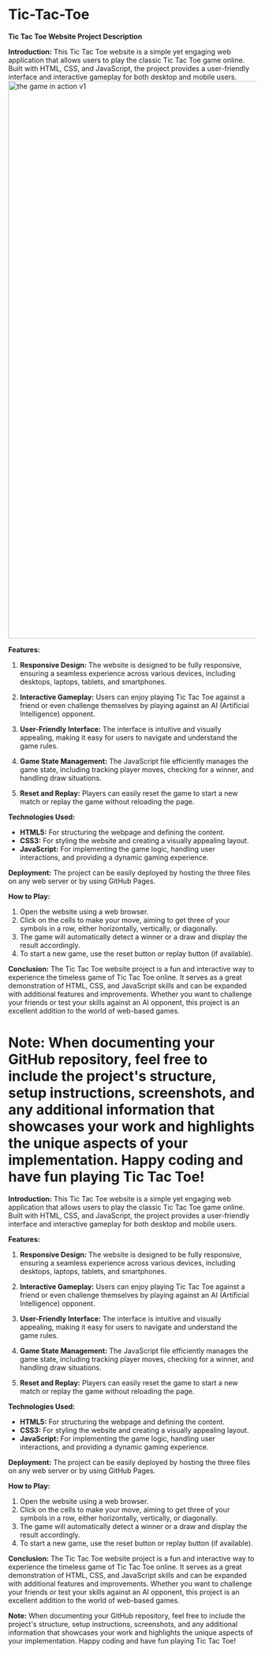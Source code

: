 # Tic-Tac-Toe

 **Tic Tac Toe Website Project Description**

**Introduction:**
This Tic Tac Toe website is a simple yet engaging web application that allows users to play the classic Tic Tac Toe game online. Built with HTML, CSS, and JavaScript, the project provides a user-friendly interface and interactive gameplay for both desktop and mobile users.
<img width="1130" alt="the game in action v1" src="https://github.com/AmmarNuh/Tic-Tac-Toe/assets/135957269/610609e3-b226-4bc7-8dc8-d7410d487fa7">

**Features:**
1. **Responsive Design:** The website is designed to be fully responsive, ensuring a seamless experience across various devices, including desktops, laptops, tablets, and smartphones.

2. **Interactive Gameplay:** Users can enjoy playing Tic Tac Toe against a friend or even challenge themselves by playing against an AI (Artificial Intelligence) opponent.

3. **User-Friendly Interface:** The interface is intuitive and visually appealing, making it easy for users to navigate and understand the game rules.

4. **Game State Management:** The JavaScript file efficiently manages the game state, including tracking player moves, checking for a winner, and handling draw situations.

7. **Reset and Replay:** Players can easily reset the game to start a new match or replay the game without reloading the page.

**Technologies Used:**
- **HTML5:** For structuring the webpage and defining the content.
- **CSS3:** For styling the website and creating a visually appealing layout.
- **JavaScript:** For implementing the game logic, handling user interactions, and providing a dynamic gaming experience.

**Deployment:**
The project can be easily deployed by hosting the three files on any web server or by using GitHub Pages.

**How to Play:**
1. Open the website using a web browser.
2. Click on the cells to make your move, aiming to get three of your symbols in a row, either horizontally, vertically, or diagonally.
3. The game will automatically detect a winner or a draw and display the result accordingly.
4. To start a new game, use the reset button or replay button (if available).

**Conclusion:**
The Tic Tac Toe website project is a fun and interactive way to experience the timeless game of Tic Tac Toe online. It serves as a great demonstration of HTML, CSS, and JavaScript skills and can be expanded with additional features and improvements. Whether you want to challenge your friends or test your skills against an AI opponent, this project is an excellent addition to the world of web-based games.

**Note:**
When documenting your GitHub repository, feel free to include the project's structure, setup instructions, screenshots, and any additional information that showcases your work and highlights the unique aspects of your implementation. Happy coding and have fun playing Tic Tac Toe!
=======
**Introduction:**
This Tic Tac Toe website is a simple yet engaging web application that allows users to play the classic Tic Tac Toe game online. Built with HTML, CSS, and JavaScript, the project provides a user-friendly interface and interactive gameplay for both desktop and mobile users.

**Features:**
1. **Responsive Design:** The website is designed to be fully responsive, ensuring a seamless experience across various devices, including desktops, laptops, tablets, and smartphones.

2. **Interactive Gameplay:** Users can enjoy playing Tic Tac Toe against a friend or even challenge themselves by playing against an AI (Artificial Intelligence) opponent.

3. **User-Friendly Interface:** The interface is intuitive and visually appealing, making it easy for users to navigate and understand the game rules.

4. **Game State Management:** The JavaScript file efficiently manages the game state, including tracking player moves, checking for a winner, and handling draw situations.

7. **Reset and Replay:** Players can easily reset the game to start a new match or replay the game without reloading the page.

**Technologies Used:**
- **HTML5:** For structuring the webpage and defining the content.
- **CSS3:** For styling the website and creating a visually appealing layout.
- **JavaScript:** For implementing the game logic, handling user interactions, and providing a dynamic gaming experience.

**Deployment:**
The project can be easily deployed by hosting the three files on any web server or by using GitHub Pages.

**How to Play:**
1. Open the website using a web browser.
2. Click on the cells to make your move, aiming to get three of your symbols in a row, either horizontally, vertically, or diagonally.
3. The game will automatically detect a winner or a draw and display the result accordingly.
4. To start a new game, use the reset button or replay button (if available).

**Conclusion:**
The Tic Tac Toe website project is a fun and interactive way to experience the timeless game of Tic Tac Toe online. It serves as a great demonstration of HTML, CSS, and JavaScript skills and can be expanded with additional features and improvements. Whether you want to challenge your friends or test your skills against an AI opponent, this project is an excellent addition to the world of web-based games.

**Note:**
When documenting your GitHub repository, feel free to include the project's structure, setup instructions, screenshots, and any additional information that showcases your work and highlights the unique aspects of your implementation. Happy coding and have fun playing Tic Tac Toe!

